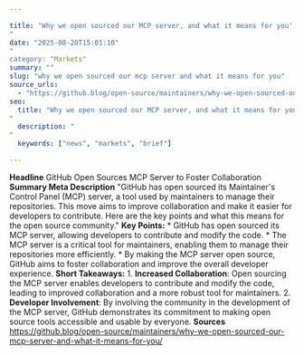 ```yaml
---

title: "Why we open sourced our MCP server, and what it means for you'"
date: "2025-08-20T15:01:10""
category: "Markets"
summary: ""
slug: "why we open sourced our mcp server and what it means for you"
source_urls:
  - "https://github.blog/open-source/maintainers/why-we-open-sourced-our-mcp-server-and-what-it-means-for-you/"
seo:
  title: "Why we open sourced our MCP server, and what it means for you | Hash n Hedge'"
  description: ""
  keywords: ["news", "markets", "brief"]

---
```

**Headline** GitHub Open Sources MCP Server to Foster Collaboration  **Summary Meta Description** "GitHub has open sourced its Maintainer's Control Panel (MCP) server, a tool used by maintainers to manage their repositories. This move aims to improve collaboration and make it easier for developers to contribute. Here are the key points and what this means for the open source community."  **Key Points:**  * GitHub has open sourced its MCP server, allowing developers to contribute and modify the code. * The MCP server is a critical tool for maintainers, enabling them to manage their repositories more efficiently. * By making the MCP server open source, GitHub aims to foster collaboration and improve the overall developer experience.  **Short Takeaways:**  1. **Increased Collaboration**: Open sourcing the MCP server enables developers to contribute and modify the code, leading to improved collaboration and a more robust tool for maintainers. 2. **Developer Involvement**: By involving the community in the development of the MCP server, GitHub demonstrates its commitment to making open source tools accessible and usable by everyone.  **Sources** https://github.blog/open-source/maintainers/why-we-open-sourced-our-mcp-server-and-what-it-means-for-you/ 
